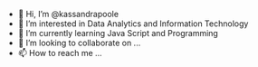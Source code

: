 - 👋 Hi, I’m @kassandrapoole
- 👀 I’m interested in Data Analytics and Information Technology
- 🌱 I’m currently learning Java Script and Programming
- 💞️ I’m looking to collaborate on ...
- 📫 How to reach me ...

<!---
kassandrapoole/kassandrapoole is a ✨ special ✨ repository because its `README.md` (this file) appears on your GitHub profile.
You can click the Preview link to take a look at your changes.
--->
